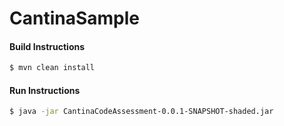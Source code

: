# CantinaSample

#### Build Instructions
````sh
$ mvn clean install 
````
#### Run Instructions

````sh
$ java -jar CantinaCodeAssessment-0.0.1-SNAPSHOT-shaded.jar
````
